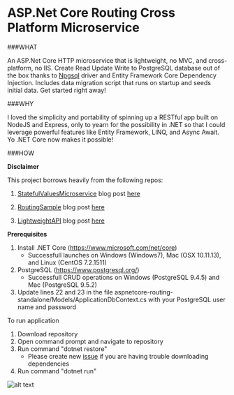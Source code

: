 # ASP.Net Core Routing Cross Platform Microservice

###WHAT

An ASP.Net Core HTTP microservice that is lightweight, no MVC, and cross-platform, no IIS.  Create Read Update Write to PostgreSQL database out of the box thanks to [Npgsql](http://www.npgsql.org/) driver and Entity Framework Core Dependency Injection.  Includes data migration script that runs on startup and seeds initial data. Get started right away!

###WHY

I loved the simplicity and portability of spinning up a RESTful app built on NodeJS and Express, only to yearn for the possibility in .NET so that I could leverage powerful features like Entity Framework, LINQ, and Async Await.  Yo .NET Core now makes it possible!

###HOW

**Disclaimer**

This project borrows heavily from the following repos:

1.  [StatefulValuesMicroservice](https://github.com/jixer/dockernetcore/tree/master/samples/StatefulValuesMicroservice/src/StatefulValuesMicroservice)  blog post [here](http://www.bloggedbychris.com/2016/07/12/stateful-microservice-net-core-docker-postresql/)
   
2. [RoutingSample](https://github.com/aspnet/Docs/tree/master/aspnetcore/fundamentals/routing/sample/RoutingSample)  blog post [here](https://docs.microsoft.com/en-us/aspnet/core/fundamentals/routing)
   
3. [LightweightAPI](https://github.com/filipw/aspnetcore-api-samples/tree/master/01%20Lightweight%20API%20(no%20MVC)/LightweightApi)  blog post [here](http://www.strathweb.com/2017/01/building-microservices-with-asp-net-core-without-mvc/)

**Prerequisites**

1. Install .NET Core  (https://www.microsoft.com/net/core)
    * Successfull launches on Windows (Windows7), Mac (OSX 10.11.13), and Linux (CentOS 7.2.1511)
2. PostgreSQL (https://www.postgresql.org/)
    * Successfull CRUD operations on Windows (PostgreSQL 9.4.5) and Mac (PostgreSQL 9.5.2)
3. Update lines 22 and 23 in the file aspnetcore-routing-standalone/Models/ApplicationDbContext.cs with your PostgreSQL user name and password

To run application

1. Download repository
2. Open command prompt and navigate to repository
3. Run command "dotnet restore"
   * Please create new [issue](https://github.com/hatoro/aspnetcore-routing-portable-microservice/issues/new?title=Restore_Issue&assignee=hatoro&body=My%20Platform:______<br/>%20Operating%20System:_______<br/>%20DotNet%20Core%20Version:_____) if you are having trouble downloading dependencies
4. Run command "dotnet run"

![alt text](https://github.com/hatoro/aspnetcore-routing-standalone/blob/master/postman_scr.jpg "postman_screenshot")


